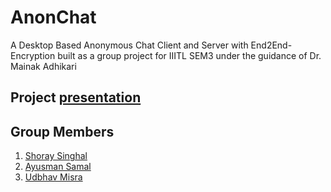 # AnonChat
A Desktop Based Anonymous Chat Client and Server with End2End-Encryption built as a group project for IIITL SEM3 under the guidance of Dr. Mainak Adhikari


## Project [presentation](https://github.com/Shoray2002/AnonChat/blob/master/AnonChat.pdf)

## Group Members
1. [Shoray Singhal](https://github.com/Shoray2002)
2. [Ayusman Samal](https://github.com/p1xxxel)
3. [Udbhav Misra](https://github.com/Ultimatesicko)

